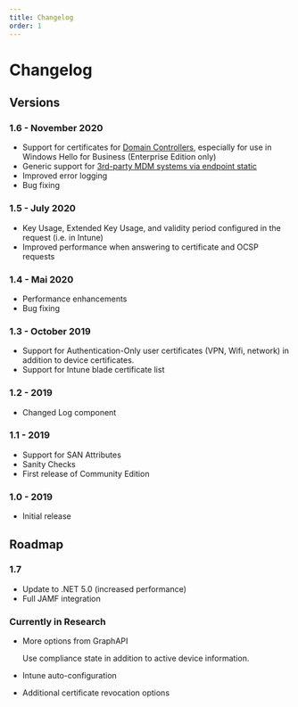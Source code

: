 ```yaml
---
title: Changelog
order: 1
---
```


# Changelog

## Versions

### 1.6 - November 2020

* Support for certificates for [Domain Controllers](../scepman-configuration/optional/domain-controller-certificates.md), especially for use in Windows Hello for Business \(Enterprise Edition only\)
* Generic support for [3rd-party MDM systems via endpoint static](../scepman-configuration/optional/static-certificates.md)
* Improved error logging
* Bug fixing

### 1.5 - July 2020

* Key Usage, Extended Key Usage, and validity period configured in the request \(i.e. in Intune\)
* Improved performance when answering to certificate and OCSP requests

### 1.4 - Mai 2020

* Performance enhancements
* Bug fixing

### 1.3 - October 2019

* Support for Authentication-Only user certificates \(VPN, Wifi, network\) in addition to device certificates.
* Support for Intune blade certificate list

### 1.2 - 2019

* Changed Log component

### 1.1 - 2019

* Support for SAN Attributes
* Sanity Checks
* First release of Community Edition

### 1.0 - 2019

* Initial release

## Roadmap

### 1.7

* Update to .NET 5.0 \(increased performance\)
* Full JAMF integration

### Currently in Research

* More options from GraphAPI

  Use compliance state in addition to active device information.

* Intune auto-configuration
* Additional certificate revocation options

